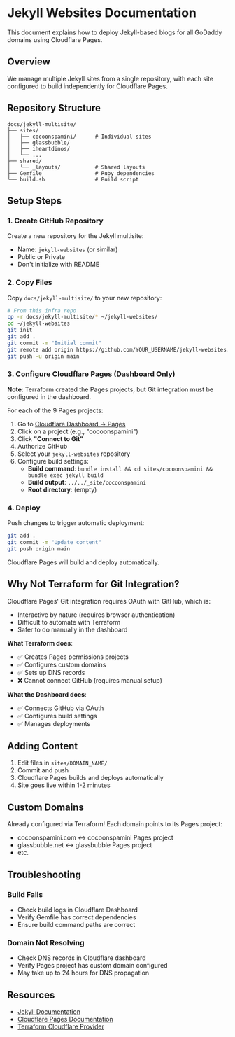 # Jekyll Websites Documentation

This document explains how to deploy Jekyll-based blogs for all GoDaddy domains using Cloudflare Pages.

## Overview

We manage multiple Jekyll sites from a single repository, with each site configured to build independently for Cloudflare Pages.

## Repository Structure

```
docs/jekyll-multisite/
├── sites/
│   ├── cocoonspamini/      # Individual sites
│   ├── glassbubble/
│   ├── iheartdinos/
│   └── ...
├── shared/
│   └── _layouts/           # Shared layouts
├── Gemfile                 # Ruby dependencies
└── build.sh                # Build script
```

## Setup Steps

### 1. Create GitHub Repository

Create a new repository for the Jekyll multisite:
- Name: `jekyll-websites` (or similar)
- Public or Private
- Don't initialize with README

### 2. Copy Files

Copy `docs/jekyll-multisite/` to your new repository:

```bash
# From this infra repo
cp -r docs/jekyll-multisite/* ~/jekyll-websites/
cd ~/jekyll-websites
git init
git add .
git commit -m "Initial commit"
git remote add origin https://github.com/YOUR_USERNAME/jekyll-websites.git
git push -u origin main
```

### 3. Configure Cloudflare Pages (Dashboard Only)

**Note**: Terraform created the Pages projects, but Git integration must be configured in the dashboard.

For each of the 9 Pages projects:

1. Go to [Cloudflare Dashboard → Pages](https://dash.cloudflare.com/)
2. Click on a project (e.g., "cocoonspamini")
3. Click **"Connect to Git"**
4. Authorize GitHub
5. Select your `jekyll-websites` repository
6. Configure build settings:
   - **Build command**: `bundle install && cd sites/cocoonspamini && bundle exec jekyll build`
   - **Build output**: `../../_site/cocoonspamini`
   - **Root directory**: (empty)

### 4. Deploy

Push changes to trigger automatic deployment:

```bash
git add .
git commit -m "Update content"
git push origin main
```

Cloudflare Pages will build and deploy automatically.

## Why Not Terraform for Git Integration?

Cloudflare Pages' Git integration requires OAuth with GitHub, which is:
- Interactive by nature (requires browser authentication)
- Difficult to automate with Terraform
- Safer to do manually in the dashboard

**What Terraform does**:
- ✅ Creates Pages permissions projects
- ✅ Configures custom domains
- ✅ Sets up DNS records
- ❌ Cannot connect GitHub (requires manual setup)

**What the Dashboard does**:
- ✅ Connects GitHub via OAuth
- ✅ Configures build settings
- ✅ Manages deployments

## Adding Content

1. Edit files in `sites/DOMAIN_NAME/`
2. Commit and push
3. Cloudflare Pages builds and deploys automatically
4. Site goes live within 1-2 minutes

## Custom Domains

Already configured via Terraform! Each domain points to its Pages project:
- cocoonspamini.com ↔ cocoonspamini Pages project
- glassbubble.net ↔ glassbubble Pages project
- etc.

## Troubleshooting

### Build Fails
- Check build logs in Cloudflare Dashboard
- Verify Gemfile has correct dependencies
- Ensure build command paths are correct

### Domain Not Resolving
- Check DNS records in Cloudflare dashboard
- Verify Pages project has custom domain configured
- May take up to 24 hours for DNS propagation

## Resources

- [Jekyll Documentation](https://jekyllrb.com/docs/)
- [Cloudflare Pages Documentation](https://developers.cloudflare.com/pages/)
- [Terraform Cloudflare Provider](https://registry.terraform.io/providers/cloudflare/cloudflare/latest/docs/resources/pages_project)

